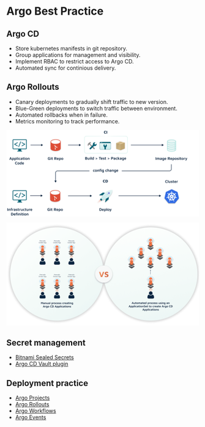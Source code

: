 # Argo Best Practice

## Argo CD

- Store kubernetes manifests in git repository.
- Group applications for management and visibility.
- Implement RBAC to restrict access to Argo CD.
- Automated sync for continious delivery.

## Argo Rollouts

- Canary deployments to gradually shift traffic to new version.
- Blue-Green deployments to switch traffic between environment.
- Automated rollbacks when in failure.
- Metrics monitoring to track performance.

![repo](./images/separate-repository.png)

![group](./images/group-application.png)

## Secret management

- [Bitnami Sealed Secrets](https://engineering.bitnami.com/)
- [Argo CD Vault plugin](https://github.com/argoproj-labs/argocd-vault-plugin)

## Deployment practice

- [Argo Projects](https://github.com/argoproj/argoproj)
- [Argo Rollouts](https://github.com/argoproj/argo-rollouts)
- [Argo Workflows](https://github.com/argoproj/argo-workflows)
- [Argo Events](https://github.com/argoproj/argo-events)
